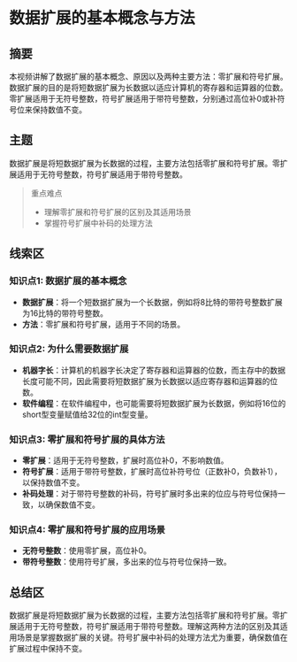 # 数据扩展的基本概念与方法

## 摘要

本视频讲解了数据扩展的基本概念、原因以及两种主要方法：零扩展和符号扩展。数据扩展的目的是将短数据扩展为长数据以适应计算机的寄存器和运算器的位数。零扩展适用于无符号整数，符号扩展适用于带符号整数，分别通过高位补0或补符号位来保持数值不变。

## 主题

数据扩展是将短数据扩展为长数据的过程，主要方法包括零扩展和符号扩展。零扩展适用于无符号整数，符号扩展适用于带符号整数。

> 重点难点
>
> - 理解零扩展和符号扩展的区别及其适用场景
> - 掌握符号扩展中补码的处理方法

## 线索区

### 知识点1: 数据扩展的基本概念
- **数据扩展**：将一个短数据扩展为一个长数据，例如将8比特的带符号整数扩展为16比特的带符号整数。
- **方法**：零扩展和符号扩展，适用于不同的场景。

### 知识点2: 为什么需要数据扩展
- **机器字长**：计算机的机器字长决定了寄存器和运算器的位数，而主存中的数据长度可能不同，因此需要将短数据扩展为长数据以适应寄存器和运算器的位数。
- **软件编程**：在软件编程中，也可能需要将短数据扩展为长数据，例如将16位的short型变量赋值给32位的int型变量。

### 知识点3: 零扩展和符号扩展的具体方法
- **零扩展**：适用于无符号整数，扩展时高位补0，不影响数值。
- **符号扩展**：适用于带符号整数，扩展时高位补符号位（正数补0，负数补1），以保持数值不变。
- **补码处理**：对于带符号整数的补码，符号扩展时多出来的位应与符号位保持一致，以确保数值不变。

### 知识点4: 零扩展和符号扩展的应用场景
- **无符号整数**：使用零扩展，高位补0。
- **带符号整数**：使用符号扩展，多出来的位与符号位保持一致。

## 总结区

数据扩展是将短数据扩展为长数据的过程，主要方法包括零扩展和符号扩展。零扩展适用于无符号整数，符号扩展适用于带符号整数。理解这两种方法的区别及其适用场景是掌握数据扩展的关键。符号扩展中补码的处理方法尤为重要，确保数值在扩展过程中保持不变。